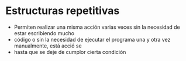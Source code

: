 # Estructuras repetitivas
 * Permiten realizar una misma acción varias veces sin la necesidad de estar escribiendo mucho
 * código o sin la necesidad de ejecutar el programa una y otra vez manualmente, está acció se
 * hasta que se deje de cumplor cierta condición 